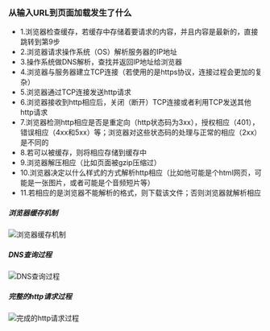 ### 从输入URL到页面加载发生了什么
- 1.浏览器检查缓存，若缓存中存储着要请求的内容，并且内容是最新的，直接跳转到第9步
- 2.浏览器请求操作系统（OS）解析服务器的IP地址
- 3.操作系统做DNS解析，查找并返回IP地址给浏览器
- 4.浏览器与服务器建立TCP连接（若使用的是https协议，连接过程会更加的复杂）
- 5.浏览器通过TCP连接发送http请求
- 6.浏览器接收到http相应后，关闭（断开）TCP连接或者利用TCP发送其他http请求
- 7.浏览器检测http相应是否是重定向（http状态码为3xx），授权相应（401），错误相应（4xx和5xx）等；浏览器对这些状态码的处理与正常的相应（2xx）是不同的
- 8.若可以被缓存，则将相应存储到缓存中
- 9.浏览器解压相应（比如页面被gzip压缩过）
- 10.浏览器决定以什么样式的方式解析http相应（比如他可能是个html网页，可能是一张图片，或者可能是个音频短片等）
- 11.若相应的是浏览器不能解析的格式，则下载该文件；否则浏览器就解析相应

##### **浏览器缓存机制**
![浏览器缓存机制](https://upload-images.jianshu.io/upload_images/3160413-fb75e5af66606680.png?imageMogr2/auto-orient/strip%7CimageView2/2/w/692)

##### **DNS查询过程**
![DNS查询过程](http://images.gitbook.cn/d1f9f930-3bd6-11e7-8c7f-a5fedde013bb)

##### **完整的http请求过程**
![完成的http请求过程](http://images.gitbook.cn/0c464a30-3bd7-11e7-97b9-53b09995be5d)
